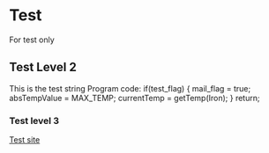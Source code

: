 # Test
For test only
## Test Level 2
This is the test string
Program code:
    if(test_flag)
    {
      mail_flag = true;
      absTempValue = MAX_TEMP;
      currentTemp = getTemp(Iron);
    }
    return;  
### Test level 3
[Test site](http://www.ria.ru)
